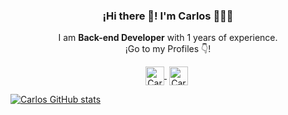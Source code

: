  
<p align="center" width="300">
   <!--<img align="center" width="200" style='border-radius:50%' src="https://media.licdn.com/dms/image/C4D03AQHE2VQiiwPnIQ/profile-displayphoto-shrink_200_200/0/1647927967355?e=1687996800&v=beta&t=oBoIwDsURUKrEbYKN6qTfWRbCrQ95gxuGL6UIAhx7l8" />-->
   <h3 align="center">¡Hi there 👋! I'm Carlos 👨🏻‍💻</h3>
</p>

<p align="center">I am <strong>Back-end Developer</strong> with 1 years of experience.<br />¡Go to my Profiles 👇!</p>
<p align="center">
   <a href="https://www.linkedin.com/in/carlos-mendoza-g%C3%B3mez-149594204/" target="_blank" style='margin-right:4px'>
    <img align="center" src="https://cdn-icons-png.flaticon.com/512/3536/3536505.png" alt="Carlos Andres Mendoza" height="30px" width="30px" />
  </a>
 <a href="https://app.aluracursos.com/user/andres-mendoza022002" target="_blank" style='margin-right:4px'>
    <img align="center" src="https://app.aluracursos.com/assets/images/logos/logo-aluraespanhol.svg" alt="Carlos Andres Mendoza" height="30px" width="30px" />
  </a>
</p>

[![Carlos GitHub stats](https://github-readme-stats.vercel.app/api?username=Carlos200202&show_icons=true&theme=dark)](https://github.com/anuraghazra/github-readme-stats)

<!--
**Carlos200202/Carlos200202** is a ✨ _special_ ✨ repository because its `README.md` (this file) appears on your GitHub profile.

Here are some ideas to get you started:

- 🔭 I’m currently working on ...
- 🌱 I’m currently learning ...
- 👯 I’m looking to collaborate on ...
- 🤔 I’m looking for help with ...
- 💬 Ask me about ...
- 📫 How to reach me: ...
- 😄 Pronouns: ...
- ⚡ Fun fact: ...
-->
